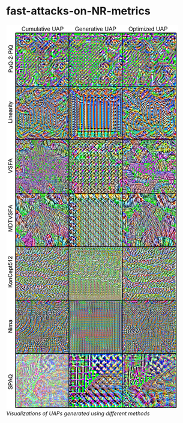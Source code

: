 # fast-attacks-on-NR-metrics

![](./info_ims/vis_all_uaps.png)
*Visualizations of UAPs generated using different methods*
